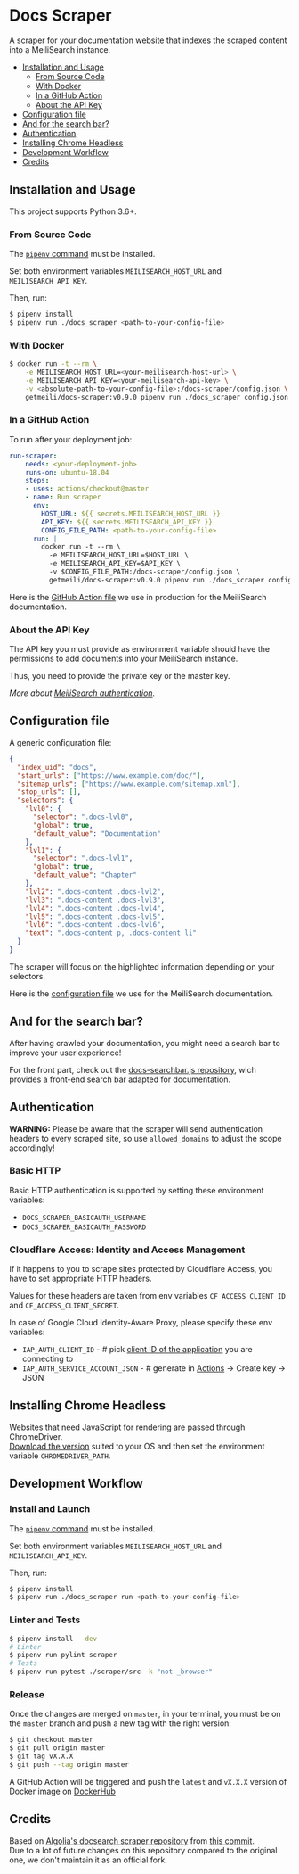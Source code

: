 # Docs Scraper <!-- omit in TOC -->

A scraper for your documentation website that indexes the scraped content into a MeiliSearch instance.

- [Installation and Usage](#installation-and-usage)
  - [From Source Code](#from-source-code)
  - [With Docker](#with-docker)
  - [In a GitHub Action](#in-a-github-action)
  - [About the API Key](#about-the-api-key)
- [Configuration file](#configuration-file)
- [And for the search bar?](#and-for-the-search-bar)
- [Authentication](#authentication)
- [Installing Chrome Headless](#installing-chrome-headless)
- [Development Workflow](#development-workflow)
- [Credits](#credits)


## Installation and Usage

This project supports Python 3.6+.

### From Source Code

The [`pipenv` command](https://pipenv.readthedocs.io/en/latest/install/#installing-pipenv) must be installed.

Set both environment variables `MEILISEARCH_HOST_URL` and `MEILISEARCH_API_KEY`.

Then, run:
```bash
$ pipenv install
$ pipenv run ./docs_scraper <path-to-your-config-file>
```

### With Docker

```bash
$ docker run -t --rm \
    -e MEILISEARCH_HOST_URL=<your-meilisearch-host-url> \
    -e MEILISEARCH_API_KEY=<your-meilisearch-api-key> \
    -v <absolute-path-to-your-config-file>:/docs-scraper/config.json \
    getmeili/docs-scraper:v0.9.0 pipenv run ./docs_scraper config.json
```

### In a GitHub Action

To run after your deployment job:

```yml
run-scraper:
    needs: <your-deployment-job>
    runs-on: ubuntu-18.04
    steps:
    - uses: actions/checkout@master
    - name: Run scraper
      env:
        HOST_URL: ${{ secrets.MEILISEARCH_HOST_URL }}
        API_KEY: ${{ secrets.MEILISEARCH_API_KEY }}
        CONFIG_FILE_PATH: <path-to-your-config-file>
      run: |
        docker run -t --rm \
          -e MEILISEARCH_HOST_URL=$HOST_URL \
          -e MEILISEARCH_API_KEY=$API_KEY \
          -v $CONFIG_FILE_PATH:/docs-scraper/config.json \
          getmeili/docs-scraper:v0.9.0 pipenv run ./docs_scraper config.json
```

Here is the [GitHub Action file](https://github.com/meilisearch/documentation/blob/master/.github/workflows/gh-pages-scraping.yml) we use in production for the MeiliSearch documentation.

### About the API Key

The API key you must provide as environment variable should have the permissions to add documents into your MeiliSearch instance.

Thus, you need to provide the private key or the master key.

_More about [MeiliSearch authentication](https://docs.meilisearch.com/guides/advanced_guides/authentication.html)._

## Configuration file

A generic configuration file:

```json
{
  "index_uid": "docs",
  "start_urls": ["https://www.example.com/doc/"],
  "sitemap_urls": ["https://www.example.com/sitemap.xml"],
  "stop_urls": [],
  "selectors": {
    "lvl0": {
      "selector": ".docs-lvl0",
      "global": true,
      "default_value": "Documentation"
    },
    "lvl1": {
      "selector": ".docs-lvl1",
      "global": true,
      "default_value": "Chapter"
    },
    "lvl2": ".docs-content .docs-lvl2",
    "lvl3": ".docs-content .docs-lvl3",
    "lvl4": ".docs-content .docs-lvl4",
    "lvl5": ".docs-content .docs-lvl5",
    "lvl6": ".docs-content .docs-lvl6",
    "text": ".docs-content p, .docs-content li"
  }
}
```

The scraper will focus on the highlighted information depending on your selectors.

Here is the [configuration file](https://github.com/meilisearch/documentation/blob/master/.vuepress/scraper/config.json) we use for the MeiliSearch documentation.

## And for the search bar?

After having crawled your documentation, you might need a search bar to improve your user experience!

For the front part, check out the [docs-searchbar.js repository](https://github.com/meilisearch/docs-searchbar.js), wich provides a front-end search bar adapted for documentation.

## Authentication

__WARNING:__ Please be aware that the scraper will send authentication headers to every scraped site, so use `allowed_domains` to adjust the scope accordingly!

### Basic HTTP <!-- omit in TOC -->

Basic HTTP authentication is supported by setting these environment variables:
- `DOCS_SCRAPER_BASICAUTH_USERNAME`
- `DOCS_SCRAPER_BASICAUTH_PASSWORD`

### Cloudflare Access: Identity and Access Management <!-- omit in TOC -->

If it happens to you to scrape sites protected by Cloudflare Access, you have to set appropriate HTTP headers.

Values for these headers are taken from env variables `CF_ACCESS_CLIENT_ID` and `CF_ACCESS_CLIENT_SECRET`.

In case of Google Cloud Identity-Aware Proxy, please specify these env variables:
- `IAP_AUTH_CLIENT_ID` - # pick [client ID of the application](https://console.cloud.google.com/apis/credentials) you are connecting to
- `IAP_AUTH_SERVICE_ACCOUNT_JSON` - # generate in [Actions](https://console.cloud.google.com/iam-admin/serviceaccounts) -> Create key -> JSON

## Installing Chrome Headless

Websites that need JavaScript for rendering are passed through ChromeDriver.<br>
[Download the version](http://chromedriver.chromium.org/downloads) suited to your OS and then set the environment variable `CHROMEDRIVER_PATH`.

## Development Workflow

### Install and Launch <!-- omit in TOC -->

The [`pipenv` command](https://pipenv.readthedocs.io/en/latest/install/#installing-pipenv) must be installed.

Set both environment variables `MEILISEARCH_HOST_URL` and `MEILISEARCH_API_KEY`.

Then, run:
```bash
$ pipenv install
$ pipenv run ./docs_scraper run <path-to-your-config-file>
```

### Linter and Tests <!-- omit in TOC -->

```bash
$ pipenv install --dev
# Linter
$ pipenv run pylint scraper
# Tests
$ pipenv run pytest ./scraper/src -k "not _browser"
```

### Release <!-- omit in TOC -->

Once the changes are merged on `master`, in your terminal, you must be on the `master` branch and push a new tag with the right version:

```bash
$ git checkout master
$ git pull origin master
$ git tag vX.X.X
$ git push --tag origin master
```

A GitHub Action will be triggered and push the `latest` and `vX.X.X` version of Docker image on [DockerHub](https://hub.docker.com/repository/docker/getmeili/docs-scraper)

## Credits

Based on [Algolia's docsearch scraper repository](https://github.com/algolia/docsearch-scraper) from [this commit](https://github.com/curquiza/docsearch-scraper/commit/aab0888989b3f7a4f534979f0148f471b7c435ee).<br>
Due to a lot of future changes on this repository compared to the original one, we don't maintain it as an official fork.

